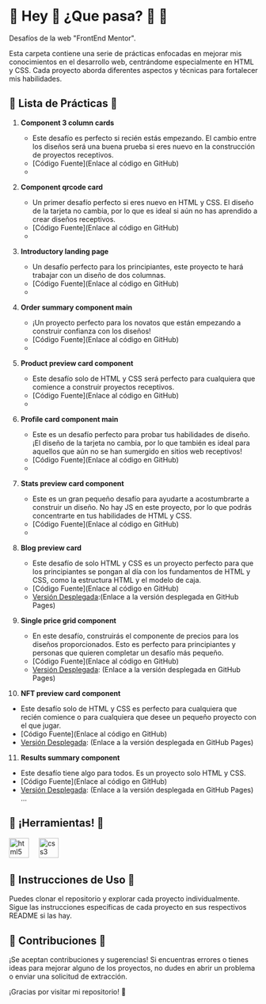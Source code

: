<h1 align="left"> 🔸 Hey 👋 ¿Que pasa? 🤖 🔸</h1>

<p align="left"> Desafíos de la web "FrontEnd Mentor". </p>

<p align="left"> Esta carpeta contiene una serie de prácticas enfocadas en mejorar mis conocimientos en el desarrollo web, centrándome especialmente en HTML y CSS. Cada proyecto aborda diferentes aspectos y técnicas para fortalecer mis habilidades.</p>

## 📍 Lista de Prácticas 📍

1. **Component 3 column cards**
   - Este desafío es perfecto si recién estás empezando. El cambio entre los diseños será una buena prueba si eres nuevo en la construcción de proyectos receptivos.
   - [Código Fuente](Enlace al código en GitHub)
   - [Versión Desplegada]:(https://rherndz.github.io/FrontEnd_Practicas/component_3column_cards/)

2. **Component qrcode card**
   - Un primer desafío perfecto si eres nuevo en HTML y CSS. El diseño de la tarjeta no cambia, por lo que es ideal si aún no has aprendido a crear diseños receptivos.
   - [Código Fuente](Enlace al código en GitHub)
   - [Versión Desplegada]:(https://rherndz.github.io/FrontEnd_Practicas/component_qrcode_card)

3. **Introductory landing page**
   - Un desafío perfecto para los principiantes, este proyecto te hará trabajar con un diseño de dos columnas.
   - [Código Fuente](Enlace al código en GitHub)
   - [Versión Desplegada]:(https://rherndz.github.io/FrontEnd_Practicas/introductory_landing_page)

4. **Order summary component main**
   - ¡Un proyecto perfecto para los novatos que están empezando a construir confianza con los diseños!
   - [Código Fuente](Enlace al código en GitHub)
   - [Versión Desplegada]:(https://rherndz.github.io/FrontEnd_Practicas/order-summary-component-main)

5. **Product preview card component**
   - Este desafío solo de HTML y CSS será perfecto para cualquiera que comience a construir proyectos receptivos.
   - [Código Fuente](Enlace al código en GitHub)
   - [Versión Desplegada]:(https://rherndz.github.io/FrontEnd_Practicas/product_preview_card_component)

6. **Profile card component main**
   - Este es un desafío perfecto para probar tus habilidades de diseño. ¡El diseño de la tarjeta no cambia, por lo que también es ideal para aquellos que aún no se han sumergido en sitios web receptivos!
   - [Código Fuente](Enlace al código en GitHub)
   - [Versión Desplegada]:(https://rherndz.github.io/FrontEnd_Practicas/profile-card-component-main)

7. **Stats preview card component**
   - Este es un gran pequeño desafío para ayudarte a acostumbrarte a construir un diseño. No hay JS en este proyecto, por lo que podrás concentrarte en tus habilidades de HTML y CSS.
   - [Código Fuente](Enlace al código en GitHub)
   - [Versión Desplegada]:(https://rherndz.github.io/FrontEnd_Practicas/stats_preview_card_component)

8. **Blog preview card**
   - Este desafío de solo HTML y CSS es un proyecto perfecto para que los principiantes se pongan al día con los fundamentos de HTML y CSS, como la estructura HTML y el modelo de caja.
   - [Código Fuente](Enlace al código en GitHub)
   - [Versión Desplegada]:(Enlace a la versión desplegada en GitHub Pages)
  
9. **Single price grid component**
   - En este desafío, construirás el componente de precios para los diseños proporcionados. Esto es perfecto para principiantes y personas que quieren completar un desafío más pequeño.
   - [Código Fuente](Enlace al código en GitHub)
   - [Versión Desplegada]: (Enlace a la versión desplegada en GitHub Pages)

10. **NFT preview card component**
   - Este desafío solo de HTML y CSS es perfecto para cualquiera que recién comience o para cualquiera que desee un pequeño proyecto con el que jugar.
   - [Código Fuente](Enlace al código en GitHub)
   - [Versión Desplegada]: (Enlace a la versión desplegada en GitHub Pages)

11. **Results summary component**
   - Este desafío tiene algo para todos. Es un proyecto solo HTML y CSS.
   - [Código Fuente](Enlace al código en GitHub)
   - [Versión Desplegada]: (Enlace a la versión desplegada en GitHub Pages)
...

<h2 align="left"> 📍 ¡Herramientas! 📍 </h2>

<div align="left">
  <img src="https://cdn.jsdelivr.net/gh/devicons/devicon/icons/html5/html5-original.svg" height="40" alt="html5 logo"  />
  <img width="12" />
  <img src="https://cdn.jsdelivr.net/gh/devicons/devicon/icons/css3/css3-original.svg" height="40" alt="css3 logo"  />
</div>

## 📍 Instrucciones de Uso 📍

Puedes clonar el repositorio y explorar cada proyecto individualmente. Sigue las instrucciones específicas de cada proyecto en sus respectivos README si las hay.

## 📍 Contribuciones 📍

¡Se aceptan contribuciones y sugerencias! Si encuentras errores o tienes ideas para mejorar alguno de los proyectos, no dudes en abrir un problema o enviar una solicitud de extracción.

¡Gracias por visitar mi repositorio! 🤖



